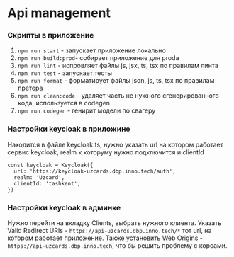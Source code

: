 # Api management

### Скрипты в приложение

1. `npm run start` - запускает приложение локально
1. `npm run build:prod`- собирает приложение для proda
1. `npm run lint` - испровляет файлы js, jsx, ts, tsx по правилам линта
1. `npm run test` - запускает тесты
1. `npm run format` - форматирует файлы json, js, ts, tsx по правилам претера
1. `npm run clean:code` - удаляет часть не нужного сгенерированного кода, используется в codegen
1. `npm run codegen` - генирит модели по свагеру

### Настройки keycloak в приложине

Находится в файле keycloak.ts, нужно указать url на котором работает сервис keycloak, realm к которуму нужно подключится и clientId

```
const keycloak = Keycloak({
  url: 'https://keycloak-uzcards.dbp.inno.tech/auth',
  realm: 'Uzcard',
  clientId: 'tashkent',
})
```

### Настройки keycloak в админке
Нужно перейти на вкладку Clients, выбрать нужного клиента.
Указать Valid Redirect URIs - `https://api-uzcards.dbp.inno.tech/*` тот url, на котором работает приложение. Также установить Web Origins - `https://api-uzcards.dbp.inno.tech`, что бы решить проблему с корсами.

